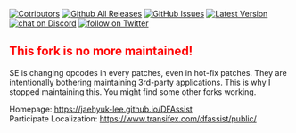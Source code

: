 [![Cotributors](https://img.shields.io/github/contributors/Jaehyuk-Lee/DFAssist.svg)](https://github.com/Jaehyuk-Lee/DFAssist/graphs/contributors) [![Github All Releases](https://img.shields.io/github/downloads/Jaehyuk-Lee/DFAssist/total.svg)](https://github.com/Jaehyuk-Lee/DFAssist/releases) [![GitHub Issues](https://img.shields.io/github/issues/Jaehyuk-Lee/DFAssist.svg)](https://github.com/Jaehyuk-Lee/DFAssist/issues) [![Latest Version](https://img.shields.io/github/release/Jaehyuk-Lee/DFAssist.svg)](https://github.com/Jaehyuk-Lee/DFAssist/releases/latest) [![chat on Discord](https://img.shields.io/discord/556485781787770911.svg?logo=discord)](https://discord.gg/RqesxtS) [![follow on Twitter](https://img.shields.io/twitter/follow/DFAssist.svg?style=social&logo=twitter)](https://twitter.com/intent/follow?screen_name=DFAssist)

## **<span style="color:red;">This fork is no more maintained!</span>**  
SE is changing opcodes in every patches, even in hot-fix patches. They are intentionally bothering maintaining 3rd-party applications. This is why I stopped maintaining this. You might find some other forks working.

Homepage: https://jaehyuk-lee.github.io/DFAssist  
Participate Localization: https://www.transifex.com/dfassist/public/
